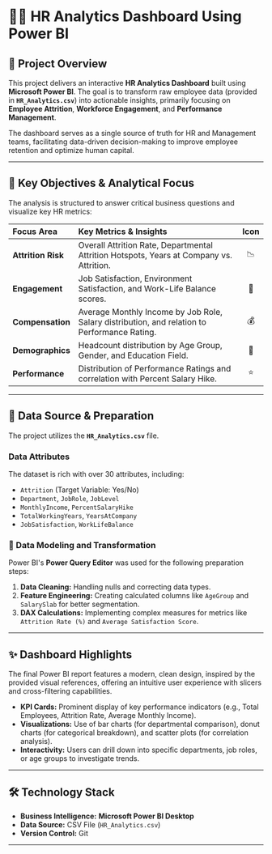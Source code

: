 # 🧑‍💻 HR Analytics Dashboard Using Power BI

## 🚀 Project Overview

This project delivers an interactive **HR Analytics Dashboard** built using **Microsoft Power BI**. The goal is to transform raw employee data (provided in **`HR_Analytics.csv`**) into actionable insights, primarily focusing on **Employee Attrition**, **Workforce Engagement**, and **Performance Management**.

The dashboard serves as a single source of truth for HR and Management teams, facilitating data-driven decision-making to improve employee retention and optimize human capital.

---

## 🎯 Key Objectives & Analytical Focus

The analysis is structured to answer critical business questions and visualize key HR metrics:

| Focus Area | Key Metrics & Insights | Icon |
| :--- | :--- | :---: |
| **Attrition Risk** | Overall Attrition Rate, Departmental Attrition Hotspots, Years at Company vs. Attrition. | 📉 |
| **Engagement** | Job Satisfaction, Environment Satisfaction, and Work-Life Balance scores. | 🤝 |
| **Compensation** | Average Monthly Income by Job Role, Salary distribution, and relation to Performance Rating. | 💰 |
| **Demographics** | Headcount distribution by Age Group, Gender, and Education Field. | 👤 |
| **Performance** | Distribution of Performance Ratings and correlation with Percent Salary Hike. | ⭐ |

---

## 💾 Data Source & Preparation

The project utilizes the **`HR_Analytics.csv`** file.

### Data Attributes
The dataset is rich with over 30 attributes, including:
* `Attrition` (Target Variable: Yes/No)
* `Department`, `JobRole`, `JobLevel`
* `MonthlyIncome`, `PercentSalaryHike`
* `TotalWorkingYears`, `YearsAtCompany`
* `JobSatisfaction`, `WorkLifeBalance`

### 🔧 Data Modeling and Transformation
Power BI's **Power Query Editor** was used for the following preparation steps:
1.  **Data Cleaning:** Handling nulls and correcting data types.
2.  **Feature Engineering:** Creating calculated columns like `AgeGroup` and `SalarySlab` for better segmentation.
3.  **DAX Calculations:** Implementing complex measures for metrics like `Attrition Rate (%)` and `Average Satisfaction Score`.

---

## ✨ Dashboard Highlights

The final Power BI report features a modern, clean design, inspired by the provided visual references, offering an intuitive user experience with slicers and cross-filtering capabilities.

* **KPI Cards:** Prominent display of key performance indicators (e.g., Total Employees, Attrition Rate, Average Monthly Income).
* **Visualizations:** Use of bar charts (for departmental comparison), donut charts (for categorical breakdown), and scatter plots (for correlation analysis).
* **Interactivity:** Users can drill down into specific departments, job roles, or age groups to investigate trends.

---

## 🛠️ Technology Stack

* **Business Intelligence:** **Microsoft Power BI Desktop**
* **Data Source:** CSV File (`HR_Analytics.csv`)
* **Version Control:** Git

***
